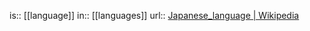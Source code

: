 is:: [[language]]
in:: [[languages]]
url:: [Japanese_language | Wikipedia](https://en.wikipedia.org/wiki/Japanese_language)
